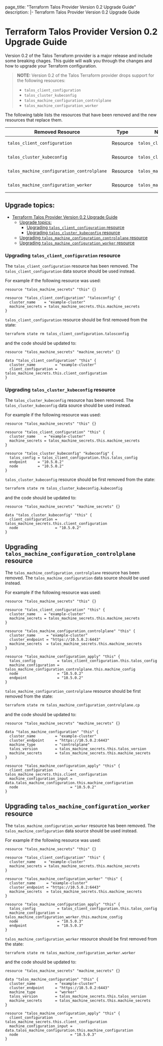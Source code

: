 page_title: "Terraform Talos Provider Version 0.2 Upgrade Guide"
description: |-
  Terraform Talos Provider Version 0.2 Upgrade Guide

# Terraform Talos Provider Version 0.2 Upgrade Guide

Version 0.2 of the Talos Terraform provider is a major release and include some breaking chages. This guide will walk you through the changes and how to upgrade your Terraform configuration.

> **NOTE:** Version 0.2 of the Talos Terraform provider drops support for the following resources:
> * `talos_client_configuration`
> * `talos_cluster_kubeconfig`
> * `talos_machine_configuration_controlplane`
> * `talos_machine_configuration_worker`

The following table lists the resources that have been removed and the new resources that replace them.

| Removed Resource                           | Type     | New Resource                  | Type          |
| ------------------------------------------ | -------- | ----------------------------- | ------------- |
| `talos_client_configuration`               | Resource | `talos_client_configuration`  | Data Source   |
| `talos_cluster_kubeconfig`                 | Resource | `talos_cluster_kubeconfig`    | Data Source   |
| `talos_machine_configuration_controlplane` | Resource | `talos_machine_configuration` | Data Resource |
| `talos_machine_configuration_worker`       | Resource | `talos_machine_configuration` | Data Resource |

## Upgrade topics:

- [Terraform Talos Provider Version 0.2 Upgrade Guide](#terraform-talos-provider-version-02-upgrade-guide)
  - [Upgrade topics:](#upgrade-topics)
    - [Upgrading `talos_client_configuration` resource](#upgrading-talos_client_configuration-resource)
    - [Upgrading `talos_cluster_kubeconfig` resource](#upgrading-talos_cluster_kubeconfig-resource)
  - [Upgrading `talos_machine_configuration_controlplane` resource](#upgrading-talos_machine_configuration_controlplane-resource)
  - [Upgrading `talos_machine_configuration_worker` resource](#upgrading-talos_machine_configuration_worker-resource)


### Upgrading `talos_client_configuration` resource

The `talos_client_configuration` resource has been removed. The `talos_client_configuration` data source should be used instead.

For example if the following resource was used:

```hcl
resource "talos_machine_secrets" "this" {}

resource "talos_client_configuration" "talosconfig" {
  cluster_name    = "example-cluster"
  machine_secrets = talos_machine_secrets.this.machine_secrets
}
```

`talos_client_configuration` resource should be first removed from the state:

```bash
terraform state rm talos_client_configuration.talosconfig
```

and the code should be updated to:

```hcl
resource "talos_machine_secrets" "machine_secrets" {}

data "talos_client_configuration" "this" {
  cluster_name         = "example-cluster"
  client_configuration = talos_machine_secrets.this.client_configuration
}
```

### Upgrading `talos_cluster_kubeconfig` resource

The `talos_cluster_kubeconfig` resource has been removed. The `talos_cluster_kubeconfig` data source should be used instead.

For example if the following resource was used:

```hcl
resource "talos_machine_secrets" "this" {}

resource "talos_client_configuration" "this" {
  cluster_name    = "example-cluster"
  machine_secrets = talos_machine_secrets.this.machine_secrets
}

resource "talos_cluster_kubeconfig" "kubeconfig" {
  talos_config = talos_client_configuration.this.talos_config
  endpoint     = "10.5.0.2"
  node         = "10.5.0.2"
}
```

`talos_cluster_kubeconfig` resource should be first removed from the state:

```bash
terraform state rm talos_cluster_kubeconfig.kubeconfig
```

and the code should be updated to:

```hcl
resource "talos_machine_secrets" "machine_secrets" {}

data "talos_cluster_kubeconfig" "this" {
  client_configuration = talos_machine_secrets.this.client_configuration
  node                 = "10.5.0.2"
}
```

## Upgrading `talos_machine_configuration_controlplane` resource

The `talos_machine_configuration_controlplane` resource has been removed. The `talos_machine_configuration` data source should be used instead.

For example if the following resource was used:

```hcl
resource "talos_machine_secrets" "this" {}

resource "talos_client_configuration" "this" {
  cluster_name    = "example-cluster"
  machine_secrets = talos_machine_secrets.this.machine_secrets
}

resource "talos_machine_configuration_controlplane" "this" {
  cluster_name     = "example-cluster"
  cluster_endpoint = "https://10.5.0.2:6443"
  machine_secrets  = talos_machine_secrets.this.machine_secrets
}

resource "talos_machine_configuration_apply" "this" {
  talos_config          = talos_client_configuration.this.talos_config
  machine_configuration = talos_machine_configuration_controlplane.this.machine_config
  node                  = "10.5.0.2"
  endpoint              = "10.5.0.2"
}
```

`talos_machine_configuration_controlplane` resource should be first removed from the state:

```bash
terraform state rm talos_machine_configuration_controlplane.cp
```

and the code should be updated to:

```hcl
resource "talos_machine_secrets" "machine_secrets" {}

data "talos_machine_configuration" "this" {
  cluster_name         = "example-cluster"
  cluster_endpoint     = "https://10.5.0.2:6443"
  machine_type         = "controlplane"
  talos_version        = talos_machine_secrets.this.talos_version
  machine_secrets      = talos_machine_secrets.this.machine_secrets
}

resource "talos_machine_configuration_apply" "this" {
  client_configuration        = talos_machine_secrets.this.client_configuration
  machine_configuration_input = data.talos_machine_configuration.this.machine_configuration
  node                        = "10.5.0.2"
}
```

## Upgrading `talos_machine_configuration_worker` resource

The `talos_machine_configuration_worker` resource has been removed. The `talos_machine_configuration` data source should be used instead.

For example if the following resource was used:

```hcl
resource "talos_machine_secrets" "this" {}

resource "talos_client_configuration" "this" {
  cluster_name    = "example-cluster"
  machine_secrets = talos_machine_secrets.this.machine_secrets
}

resource "talos_machine_configuration_worker" "this" {
  cluster_name     = "example-cluster"
  cluster_endpoint = "https://10.5.0.2:6443"
  machine_secrets  = talos_machine_secrets.this.machine_secrets
}

resource "talos_machine_configuration_apply" "this" {
  talos_config          = talos_client_configuration.this.talos_config
  machine_configuration = talos_machine_configuration_worker.this.machine_config
  node                  = "10.5.0.3"
  endpoint              = "10.5.0.3"
}
```

`talos_machine_configuration_worker` resource should be first removed from the state:

```bash
terraform state rm talos_machine_configuration_worker.worker
```

and the code should be updated to:

```hcl
resource "talos_machine_secrets" "machine_secrets" {}

data "talos_machine_configuration" "this" {
  cluster_name         = "example-cluster"
  cluster_endpoint     = "https://10.5.0.2:6443"
  machine_type         = "worker"
  talos_version        = talos_machine_secrets.this.talos_version
  machine_secrets      = talos_machine_secrets.this.machine_secrets
}

resource "talos_machine_configuration_apply" "this" {
  client_configuration        = talos_machine_secrets.this.client_configuration
  machine_configuration_input = data.talos_machine_configuration.this.machine_configuration
  node                        = "10.5.0.3"
}
```
